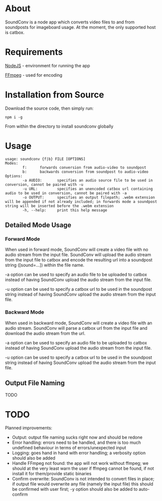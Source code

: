 # About
SoundConv is a node app which converts video files to and from soundposts for imageboard usage. At the moment, the only supported host is catbox.


# Requirements
[NodeJS](https://nodejs.org/en) - environment for running the app

[FFmpeg](https://ffmpeg.org/download.html) - used for encoding 


# Installation from Source
Download the source code, then simply run:
```
npm i -g
```
From within the directory to install soundconv globally


# Usage
```
usage: soundconv {f|b} FILE [OPTIONS]
Modes:
        f:      forwards conversion from audio-video to soundpost
        b:      backwards conversion from soundpost to audio-video
Options:
        -a AUDIO:       specifies an audio source file to be used in conversion, cannot be paired with -u
        -u URL:         specifies an unencoded catbox url containing audio to be used in conversion, cannot be paired with -a
        -o OUTPUT:      specifies an output filepath; .webm extension will be appended if not already included; in forwards mode a soundpost string will be inserted before the .webm extension
        -h, --help:     print this help message
```

## Detailed Mode Usage

### Forward Mode

When used in forward mode, SoundConv will create a video file with no audio stream from the input file. SoundConv will upload the audio stream from the input file to catbox and encode the resulting url into a soundpost string ([sound=...]) within the file name. 

-a option can be used to specify an audio file to be uploaded to catbox instead of having SoundConv upload the audio stream from the input file.

-u option can be used to specify a catbox url to be used in the soundpost string instead of having SoundConv upload the audio stream from the input file.


### Backward Mode

When used in backward mode, SoundConv will create a video file with an audio stream. SoundConv will parse a catbox url from the input file and download the audio stream from the url.

-a option can be used to specify an audio file to be uploaded to catbox instead of having SoundConv upload the audio stream from the input file.

-u option can be used to specify a catbox url to be used in the soundpost string instead of having SoundConv upload the audio stream from the input file.


## Output File Naming
TODO


# TODO

Planned improvements:

* Output: output file naming sucks right now and should be redone
* Error handling: errors need to be handled, and there is too much undefined behaviour in terms of errors/unexpected input
* Logging: goes hand in hand with error handling; a verbosity option should also be added
* Handle FFmpeg not found: the app will not work without ffmpeg; we should at the very least warn the user if ffmpeg cannot be found, if not install it for them/provide static binaries
* Confirm overwrite: SoundConv is not intended to convert files in place; if output file would overwrite any file (namely the input file) this should be confirmed with user first; -y option should also be added to auto-confirm

